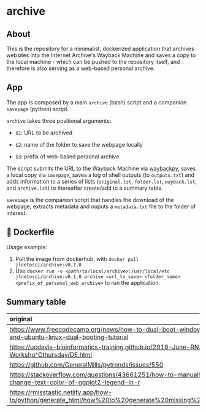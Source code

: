 # archive

## About

This is the repository for a minimalist, dockerized application that archives websites into the Internet Archive's Wayback Machine and saves a copy to the local machine - which can be pushed to the repository itself, and therefore is also serving as a web-based personal archive.

## App

The app is composed by a main `archive` (bash) script and a companion `savepage` (python) script.

`archive` takes three positional arguments:

-   `$1`: URL to be archived

-   `$2`: name of the folder to save the webpage locally

-   `$3`: prefix of web-based personal archive

The script submits the URL to the Wayback Machine via [waybackpy](https://pypi.org/project/waybackpy/), saves a local copy via `savepage`, saves a log of shell outputs (to `outputs.txt`) and adds information to a series of lists (`original.lst`, `folder.lst`, `wayback.lst`, and `archive.lst`) to thereafter create/add to a summary table.

`savepage` is the companion script that handles the download of the webpage, extracts metadata and ouputs a `metadata.txt` file to the folder of interest.

## 🐳 Dockerfile

Usage example:

1.  Pull the image from dockerhub, with `docker pull jlnetosci/archive:v0.1.0`
2.  Use `docker run -v <path/to/local/archive>:/usr/local/etc jlnetosci/archive:v0.1.0 archive <url_to_save> <folder_name> <prefix_of_personal_web_archive>` to run the application.

## Summary table

|original                                                                                              |wayback                                                                                                                                          |page                                                                                                                                          |
|:-----------------------------------------------------------------------------------------------------|:------------------------------------------------------------------------------------------------------------------------------------------------|:---------------------------------------------------------------------------------------------------------------------------------------------|
|https://www.freecodecamp.org/news/how-to-dual-boot-windows-10-and-ubuntu-linux-dual-booting-tutorial  |https://web.archive.org/web/20230703192448/https://www.freecodecamp.org/news/how-to-dual-boot-windows-10-and-ubuntu-linux-dual-booting-tutorial  |https://raw.githack.com/jlnetosci/archive/main/pages/ubuntu_dual_boot/how-to-dual-boot-windows-10-and-ubuntu-linux-dual-booting-tutorial.html |
|https://ucdavis-bioinformatics-training.github.io/2018-June-RNA-Seq-Worksho^Cthursday/DE.html         |https://web.archive.org/web/20230705131451/https://ucdavis-bioinformatics-training.github.io/2018-June-RNA-Seq-Workshop/thursday/DE.html         |https://raw.githack.com/jlnetosci/archive/main/pages/RNAseq_tutorial/DE.html                                                                  |
|https://github.com/GeneralMills/pytrends/issues/550                                                   |https://web.archive.org/web/20230710101645/https://github.com/GeneralMills/pytrends/issues/550                                                   |https://raw.githack.com/jlnetosci/archive/main/pages/google_trends_issues/550.html                                                            |
|https://stackoverflow.com/questions/43661251/how-to-manually-change-text-color-of-ggplot2-legend-in-r |https://web.archive.org/web/20230711221055/https://stackoverflow.com/questions/43661251/how-to-manually-change-text-color-of-ggplot2-legend-in-r |https://raw.githack.com/jlnetosci/archive/main/pages/ggplot2_legend_text_color/how-to-manually-change-text-color-of-ggplot2-legend-in-r.html  |
|https://rmisstastic.netlify.app/how-to/python/generate_html/how%20to%20generate%20missing%20values    |https://web.archive.org/web/20230718105110/https://rmisstastic.netlify.app/how-to/python/generate_html/how%20to%20generate%20missing%20values    |https://raw.githack.com/jlnetosci/archive/main/pages/missing_values_python/how%20to%20generate%20missing%20values.html                        |
